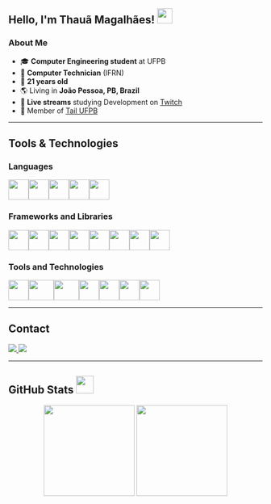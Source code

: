 ## Hello, I'm **Thauã Magalhães**! <img src="https://media.giphy.com/media/hvRJCLFzcasrR4ia7z/giphy.gif" width="30px"/>

### About Me
- 🎓 **Computer Engineering student** at UFPB  
- 💼 **Computer Technician** (IFRN)  
- 🍰 **21 years old**  
- 🌎 Living in **João Pessoa, PB, Brazil**  
- 🔴 **Live streams** studying Development on [Twitch](https://www.twitch.tv/tataunoel)
- 🐺 Member of [Tail UFPB](https://github.com/TailUFPB)

---

## Tools & Technologies

### **Languages**

<div style="display: flex; align-items: center; flex-wrap: wrap;">
   <img src="https://cdn.jsdelivr.net/gh/devicons/devicon/icons/javascript/javascript-original.svg" width="40" height="40"/>
   <img src="https://cdn.jsdelivr.net/gh/devicons/devicon/icons/typescript/typescript-plain.svg" width="40" height="40"/>
   <img src="https://cdn.jsdelivr.net/gh/devicons/devicon@latest/icons/python/python-original.svg" width="40" height="40"/>
   <img src="https://cdn.jsdelivr.net/gh/devicons/devicon@latest/icons/lua/lua-original.svg" width="40" height="40"/>
   <img src="https://cdn.jsdelivr.net/gh/devicons/devicon@latest/icons/csharp/csharp-original.svg" width="40" height="40"/>
</div>

### **Frameworks and Libraries**

<div style="display: flex; align-items: center; flex-wrap: wrap;">
  <img src="https://cdn.jsdelivr.net/gh/devicons/devicon/icons/react/react-original.svg" width="40" height="40"/>
  <img src="https://cdn.jsdelivr.net/gh/devicons/devicon/icons/nextjs/nextjs-original.svg" width="40" height="40"/>
  <img src="https://cdn.jsdelivr.net/gh/devicons/devicon/icons/materialui/materialui-original.svg" width="40" height="40"/>
  <img src="https://cdn.jsdelivr.net/gh/devicons/devicon/icons/nodejs/nodejs-original.svg" width="40" height="40"/>
  <img src="https://cdn.jsdelivr.net/gh/devicons/devicon/icons/django/django-plain.svg" width="40" height="40"/>
  <img src="https://cdn.jsdelivr.net/gh/devicons/devicon/icons/numpy/numpy-original.svg" width="40" height="40"/>
  <img src="https://cdn.jsdelivr.net/gh/devicons/devicon/icons/pandas/pandas-original.svg" width="40" height="40"/>
   <img src="https://cdn.jsdelivr.net/gh/devicons/devicon@latest/icons/dotnetcore/dotnetcore-original.svg" width="40" height="40"/>     
</div>

### **Tools and Technologies**

<div style="display: flex; align-items: center; flex-wrap: wrap;">
  <img src="https://cdn.jsdelivr.net/gh/devicons/devicon/icons/docker/docker-original.svg" width="40" height="40"/>
  <img src="https://cdn.jsdelivr.net/gh/devicons/devicon/icons/amazonwebservices/amazonwebservices-original-wordmark.svg" width="50" height="40"/>
  <img src="https://cdn.jsdelivr.net/gh/devicons/devicon@latest/icons/googlecloud/googlecloud-original.svg"  width="50" height="40"/>
  <img src="https://cdn.jsdelivr.net/gh/devicons/devicon/icons/firebase/firebase-plain.svg" width="40" height="40"/>
  <img src="https://cdn.jsdelivr.net/gh/devicons/devicon/icons/mysql/mysql-original.svg" width="40" height="40"/>
  <img src="https://cdn.jsdelivr.net/gh/devicons/devicon/icons/postgresql/postgresql-plain.svg" width="40" height="40"/>
  <img src="https://cdn.jsdelivr.net/gh/devicons/devicon/icons/mongodb/mongodb-original.svg" width="40" height="40"/>
</div>

---

## Contact

<div>
  <a href="mailto:thauanlucascpl@gmail.com">
    <img src="https://img.shields.io/badge/-Gmail-%23D14836?style=for-the-badge&logo=gmail&logoColor=white" target="_blank"/>
  </a>
  <a href="https://www.linkedin.com/in/thaua-lucas/?locale=pt_BR" target="_blank">
    <img src="https://img.shields.io/badge/-LinkedIn-%230077B5?style=for-the-badge&logo=linkedin&logoColor=white" target="_blank"/>
  </a>
</div>

---

## GitHub Stats <img src="https://i.pinimg.com/originals/65/c4/f4/65c4f452571be1261e9c623f7da488ac.gif" width="35px">
<div align="center">
  <img height="180em" src="https://github-readme-stats-fork-tahaluh.vercel.app/api/top-langs/?username=tahaluh&layout=compact&langs_count=7&theme=dracula"/>
  <img height="180em" src="https://github-readme-stats-fork-tahaluh.vercel.app/api?username=tahaluh&show_icons=true&theme=dracula&include_all_commits=true"/>
</div>
